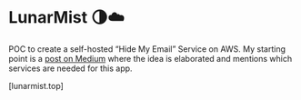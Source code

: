 # LunarMist :last_quarter_moon::cloud:
POC to create a self-hosted “Hide My Email” Service on AWS.
My starting point is a [post on Medium] where the idea is elaborated and mentions which services are needed for this app.


[post on Medium]:https://awstip.com/self-hosted-hide-my-email-service-on-aws-with-cdk-88efa49ae7f7

[lunarmist.top]

